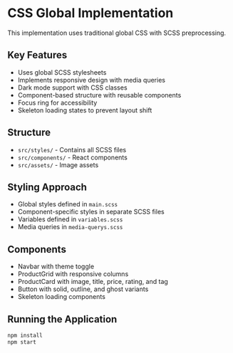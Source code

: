 # CSS Global Implementation

This implementation uses traditional global CSS with SCSS preprocessing.

## Key Features

- Uses global SCSS stylesheets
- Implements responsive design with media queries
- Dark mode support with CSS classes
- Component-based structure with reusable components
- Focus ring for accessibility
- Skeleton loading states to prevent layout shift

## Structure

- `src/styles/` - Contains all SCSS files
- `src/components/` - React components
- `src/assets/` - Image assets

## Styling Approach

- Global styles defined in `main.scss`
- Component-specific styles in separate SCSS files
- Variables defined in `variables.scss`
- Media queries in `media-querys.scss`

## Components

- Navbar with theme toggle
- ProductGrid with responsive columns
- ProductCard with image, title, price, rating, and tag
- Button with solid, outline, and ghost variants
- Skeleton loading components

## Running the Application

```bash
npm install
npm start
```